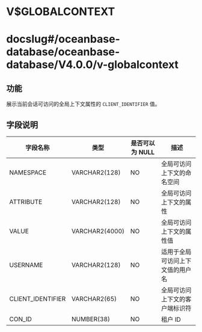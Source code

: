 # V$GLOBALCONTEXT

# docslug#/oceanbase-database/oceanbase-database/V4.0.0/v-globalcontext

## 功能

展示当前会话可访问的全局上下文属性的 `CLIENT_IDENTIFIER` 值。

## 字段说明

|       字段名称        |       类型       | **是否可以为 NULL** |        描述        |
|-------------------|----------------|----------------|------------------|
| NAMESPACE         | VARCHAR2(128)  | NO             | 全局可访问上下文的命名空间    |
| ATTRIBUTE         | VARCHAR2(128)  | NO             | 全局可访问上下文的属性      |
| VALUE             | VARCHAR2(4000) | NO             | 全局可访问上下文的属性值     |
| USERNAME          | VARCHAR2(128)  | NO             | 适用于全局可访问上下文值的用户名 |
| CLIENT_IDENTIFIER | VARCHAR2(65)   | NO             | 全局可访问上下文的客户端标识符  |
| CON_ID            | NUMBER(38)     | NO             | 租户 ID            |
